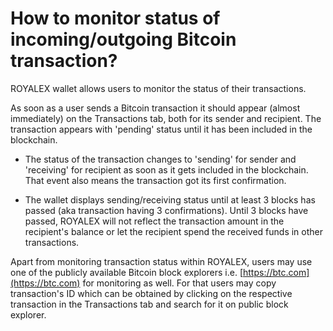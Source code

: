 # How to monitor status of incoming/outgoing Bitcoin transaction?

ROYALEX wallet allows users to monitor the status of their transactions.

As soon as a user sends a Bitcoin transaction it should appear (almost immediately) on the Transactions tab, both for its sender and recipient. The transaction appears with 'pending' status until it has been included in the blockchain.

- The status of the transaction changes to 'sending' for sender and 'receiving' for recipient as soon as it gets included in the blockchain. That event also means the transaction got its first confirmation.

- The wallet displays sending/receiving status until at least 3 blocks has passed (aka transaction having 3 confirmations). Until 3 blocks have passed, ROYALEX will not reflect the transaction amount in the recipient's balance or let the recipient spend the received funds in other transactions.

Apart from monitoring transaction status within ROYALEX, users may use one of the publicly available Bitcoin block explorers i.e. [https://btc.com](https://btc.com) for monitoring as well. For that users may copy transaction's ID which can be obtained by clicking on the respective transaction in the Transactions tab and search for it on public block explorer.
